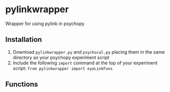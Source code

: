 # pylinkwrapper
Wrapper for using pylink in psychopy

## Installation
1. Download `pylinkwrapper.py` and `psychocal.py` placing them in the same directory as your psychopy experiment script
2. Include the following `import` command at the top of your experiment script: `from pylinkwrapper import eyeLinkFuns`
## Functions
